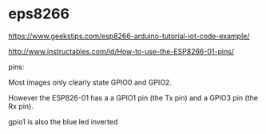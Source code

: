 # eps8266

https://www.geekstips.com/esp8266-arduino-tutorial-iot-code-example/

http://www.instructables.com/id/How-to-use-the-ESP8266-01-pins/

pins:

Most images only clearly state GPIO0 and GPIO2.

However the ESP826-01 has a a GPIO1 pin (the Tx pin) and a GPIO3 pin (the Rx pin).

gpio1 is also the blue led inverted

